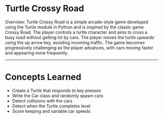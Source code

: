 # Turtle Crossy Road
Overview: Turtle Crossy Road is a simple arcade-style game developed using the Turtle module in Python and is inspired by the classic game Crossy Road. The player controls a turtle character and aims to cross a busy road without getting hit by cars. The player moves the turtle upwards using the up arrow key, avoiding incoming traffic. The game becomes progressively challenging as the player advances, with cars moving faster and appearing more frequently.

---
# Concepts Learned
- Create a Turtle that responds to key presses
- Write the Car class and randomly spawn cars
- Detect collisions with the cars
- Detect when the Turtle completes level
- Score keeping and variable car speeds
